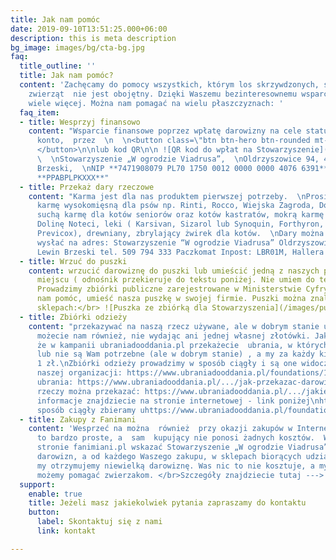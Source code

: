 ```yaml
---
title: Jak nam pomóc
date: 2019-09-10T13:51:25.000+06:00
description: this is meta description
bg_image: images/bg/cta-bg.jpg
faq:
  title_outline: ''
  title: Jak nam pomóc?
  content: 'Zachęcamy do pomocy wszystkich, którym los skrzywdzonych, starych i chorych
    zwierząt  nie jest obojętny. Dzięki Waszemu bezinteresownemu wsparciu możemy o
    wiele więcej. Można nam pomagać na wielu płaszczyznach: '
  faq_item:
  - title: Wesprzyj finansowo
    content: "Wsparcie finansowe poprzez wpłatę darowizny na cele statutowe na nasze
      konto,  przez  \n  \n<button class=\"btn btn-hero btn-rounded mt-3\"> PayPal
      </button>\n\nlub kod QR\n\n ![QR kod do wpłat na Stowarzyszenie](/images/qr_viadrus.png)
      \  \nStowarzyszenie „W ogrodzie Viadrusa”,  \nOldrzyszowice 94, 49-340, Lewin
      Brzeski,  \nNIP **7471908079 PL70 1750 0012 0000 0000 4076 6391**  \nSWIFT:
      **PPABPLPKXXX**"
  - title: Przekaż dary rzeczowe
    content: "Karma jest dla nas produktem pierwszej potrzeby.  \nProsimy o: mokrą
      karmę wysokomięsną dla psów np. Rinti, Rocco, Wiejska Zagroda, Dolina Noteci,
      suchą karmę dla kotów seniorów oraz kotów kastratów, mokrą karmę dla kotów np.
      Dolinę Noteci, leki ( Karsivan, Sizarol lub Synoquin, Forthyron,  Neurovit,
      Previcox), drewniany, zbrylający żwirek dla kotów.  \nDary można przywieźć lub
      wysłać na adres: Stowarzyszenie “W ogrodzie Viadrusa” Oldrzyszowice 94 49-340
      Lewin Brzeski tel. 509 794 333 Paczkomat Inpost: LBR01M, Hallera 2,  Lewin Brzeski"
  - title: Wrzuć do puszki
    content: wrzucić darowiznę do puszki lub umieścić jedną z naszych puszek w jakimś
      miejscu ( odnośnik przekieruje do tekstu poniżej. Nie umiem do tego dać komentarza)
      Prowadzimy zbiórki publiczne zarejestrowane w Ministerstwie Cyfryzacji. Chcesz
      nam pomóc, umieść nasza puszkę w swojej firmie. Puszki można znaleźć w tych
      sklepach:</br> ![Puszka ze zbiórką dla Stowarzyszenia](/images/puszka-image-main.jpg)
  - title: Zbiórki odzieży
    content: "przekazywać na naszą rzecz używane, ale w dobrym stanie ubrania.  Pomóc
      możecie nam również, nie wydając ani jednej własnej złotówki. Jak?\nWystarczy,
      że w kampanii ubraniadooddania.pl przekażecie  ubrania, w których już nie chodzicie
      lub nie są Wam potrzebne (ale w dobrym stanie) , a my za każdy kilogram otrzymamy
      1 zł.\nZbiórki odzieży prowadzimy w sposób ciągły i są one widoczne na profilu
      naszej organizacji: https://www.ubraniadooddania.pl/foundations/191\nJak przekazać
      ubrania: https://www.ubraniadooddania.pl/.../jak-przekazac-darowizne\nJakie
      rzeczy można przekazać: https://www.ubraniadooddania.pl/.../jakie-rzeczy-mozesz...\nWszystkie
      informacje znajdziecie na stronie internetowej - link poniżej\nhttps://www.ubraniadooddania.pl/campaigns/718\nW
      sposób ciągły zbieramy uhttps://www.ubraniadooddania.pl/foundations/191 "
  - title: Zakupy z Fanimani
    content: 'Wesprzeć na można  również  przy okazji zakupów w Internecie. I jest
      to bardzo proste, a  sam  kupujący nie ponosi żadnych kosztów.  Wystarczy na
      stronie fanimiani.pl wskazać Stowarzyszenie „W ogrodzie Viadrusa” jako beneficjenta
      darowizn, a od każdego Waszego zakupu, w sklepach biorących udział w aukcji,
      my otrzymujemy niewielką darowiznę. Was nic to nie kosztuje, a my dzięki temu
      możemy pomagać zwierzakom. </br>Szczegóły znajdziecie tutaj ---> https://fanimani.pl/ '
  support:
    enable: true
    title: Jeżeli masz jakiekolwiek pytania zapraszamy do kontaktu
    button:
      label: Skontaktuj się z nami
      link: kontakt

---
```

